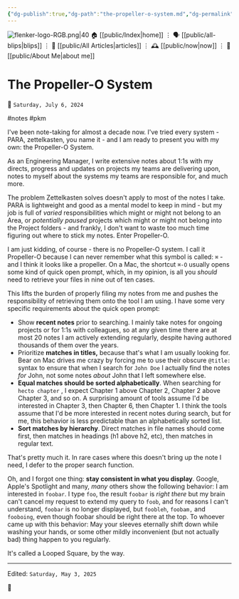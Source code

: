 ```yaml
---
{"dg-publish":true,"dg-path":"the-propeller-o-system.md","dg-permalink":"the-propeller-o-system/","permalink":"/the-propeller-o-system/","title":"The Propeller-O System"}
---
```



<div class="transclusion internal-embed is-loaded"><div class="markdown-embed">




![flenker-logo-RGB.png|40](/img/user/attachments/flenker-logo-RGB.png)
🏠 [[public/Index\|home]]  ⋮ 🗣️ [[public/all-blips\|blips]] ⋮  📝 [[public/All Articles\|articles]]  ⋮ 🕰️ [[public/now\|now]] ⋮ 🪪 [[public/About Me\|about me]]


</div></div>


# The Propeller-O System
<p><span>📆 <code>Saturday, July 6, 2024</code></span></p>
#notes #pkm

I've been note-taking for almost a decade now. I've tried every system - PARA, zettelkasten, you name it - and I am ready to present you with my own: the Propeller-O System.

As an Engineering Manager,  I write extensive notes about 1:1s with my directs, progress and updates on projects my teams are delivering upon, notes to myself about the systems my teams are responsible for, and much more.

The problem Zettelkasten solves doesn't apply to most of the notes I take. PARA is lightweight and good as a mental model to keep in mind - but my job is full of _varied_ responsibilities which might or might not belong to an Area, or _potentially paused_ projects which might or might not belong into the Project folders - and frankly, I don't want to waste too much time figuring out where to stick my notes. Enter Propeller-O.

I am just kidding, of course - there is no Propeller-O system. I call it Propeller-O because I can never remember what this symbol is called: `⌘`  - and I think it looks like a propeller. On a Mac, the shortcut `⌘-O` usually opens some kind of quick open prompt, which, in my opinion, is all you _should_ need to retrieve your files in nine out of ten cases.

This lifts the burden of properly filing my notes from me and pushes the responsibility of retrieving them onto the tool I am using. I have some very specific requirements about the quick open prompt:


- Show **recent notes** prior to searching. I mainly take notes for ongoing projects or for 1:1s with colleagues, so at any given time there are at most 20 notes I am actively extending regularly, despite having authored thousands of them over the years.
- Prioritize **matches in titles,** because that's what I am usually looking for. Bear on Mac drives me crazy by forcing me to use their obscure `@title:` syntax to ensure that when I search for `John Doe` I actually find the notes _for_ John, not some notes _about_ John that I left somewhere else.
- **Equal matches should be sorted alphabetically**. When searching for `hecto chapter` , I expect Chapter 1 above Chapter 2, Chapter 2 above Chapter 3, and so on. A surprising amount of tools assume I'd be interested in Chapter 3, then Chapter 6, then Chapter 1. I think the tools assume that I'd be more interested in recent notes during search, but for me, this behavior is less predictable than an alphabetically sorted list.
- **Sort matches by hierarchy**. Direct matches in file names should come first, then matches in headings (h1 above h2, etc), then matches in regular text.

That's pretty much it. In rare cases where this doesn't bring up the note I need, I defer to the proper search function.

Oh, and I forgot one thing: **stay consistent in what you display**. Google, Apple's Spotlight and many, _many_ others show the following behavior: I am interested in `foobar`.  I type `foo`, the result `foobar` is _right there_ but my brain can't cancel my request to extend my query to `foob`, and for reasons I can't understand, `foobar` is no longer displayed, but `foobleh`, `foobam,` and `fooboing`, even though foobar should be right there at the top. To whoever came up with this behavior: May your sleeves eternally shift down while washing your hands, or some other mildly inconvenient (but not actually bad) thing happen to you regularly.

It's called a Looped Square, by the way.


- - -
<p><span>Edited: <code>Saturday, May 3, 2025</code></span></p>
👾
